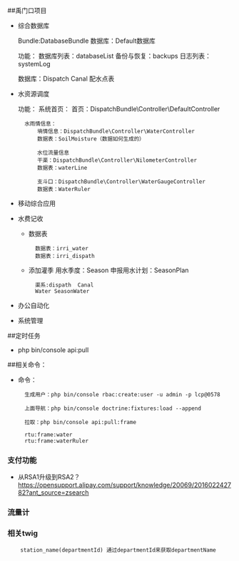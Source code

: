##禹门口项目

- 综合数据库

    Bundle:DatabaseBundle
    数据库：Default数据库
    
    功能：
        数据库列表：databaseList
        备份与恢复：backups
        日志列表：systemLog
        
    数据库：Dispatch
        Canal 配水点表
        
- 水资源调度

    功能：
        系统首页：
            首页：DispatchBundle\Controller\DefaultController
        
        水雨情信息：
            墒情信息：DispatchBundle\Controller\WaterController
            数据表：SoilMoisture（数据如何生成的）
            
            水位流量信息
            干渠：DispatchBundle\Controller\NilometerController
            数据表：waterLine

            支斗口：DispatchBundle\Controller\WaterGaugeController
            数据表：WaterRuler
            
- 移动综合应用

- 水费记收
        
    - 数据表
            
            数据表：irri_water
            数据表：irri_dispath
            
    - 添加灌季
            用水季度：Season
            申报用水计划：SeasonPlan
            
            渠系:dispath  Canal
            Water SeasonWater

- 办公自动化

- 系统管理

##定时任务

- php bin/console api:pull
    
##相关命令：
 
- 命令：
        
        生成用户：php bin/console rbac:create:user -u admin -p lcp@0578
        
        上面导航：php bin/console doctrine:fixtures:load --append

        拉取：php bin/console api:pull:frame
        
        rtu:frame:water
        rtu:frame:waterRuler
### 支付功能


- 从RSA1升级到RSA2？
https://opensupport.alipay.com/support/knowledge/20069/201602242782?ant_source=zsearch

### 流量计


### 相关twig

        station_name(departmentId) 通过departmentId来获取departmentName
















